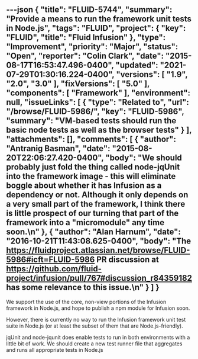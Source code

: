 ---json
{
  "title": "FLUID-5744",
  "summary": "Provide a means to run the framework unit tests in Node.js",
  "tags": "FLUID",
  "project": {
    "key": "FLUID",
    "title": "Fluid Infusion"
  },
  "type": "Improvement",
  "priority": "Major",
  "status": "Open",
  "reporter": "Colin Clark",
  "date": "2015-08-17T16:53:47.496-0400",
  "updated": "2021-07-29T01:30:16.224-0400",
  "versions": [
    "1.9",
    "2.0",
    "3.0"
  ],
  "fixVersions": [
    "5.0"
  ],
  "components": [
    "Framework"
  ],
  "environment": null,
  "issueLinks": [
    {
      "type": "Related to",
      "url": "/browse/FLUID-5986/",
      "key": "FLUID-5986",
      "summary": "VM-based tests should run the basic node tests as well as the browser tests"
    }
  ],
  "attachments": [],
  "comments": [
    {
      "author": "Antranig Basman",
      "date": "2015-08-20T22:06:27.420-0400",
      "body": "We should probably just fold the thing called node-jqUnit into the framework image - this will eliminate boggle about whether it has Infusion as a dependency or not. Although it only depends on a very small part of the framework, I think there is little prospect of our turning that part of the framework into a \"micromodule\" any time soon.\n"
    },
    {
      "author": "Alan Harnum",
      "date": "2016-10-21T11:43:08.625-0400",
      "body": "The <https://fluidproject.atlassian.net/browse/FLUID-5986#icft=FLUID-5986> PR discussion at <https://github.com/fluid-project/infusion/pull/767#discussion_r84359182> has some relevance to this issue.\n"
    }
  ]
}
---
We support the use of the core, non-view portions of the Infusion framework in Node.js, and hope to publish a npm module for Infusion soon.

However, there is currently no way to run the Infusion framework unit test suite in Node.js (or at least the subset of them that are Node.js-friendly).

jqUnit and node-jqunit does enable tests to run in both environments with a little bit of work. We should create a new test runner file that aggregates and runs all appropriate tests in Node.js

        